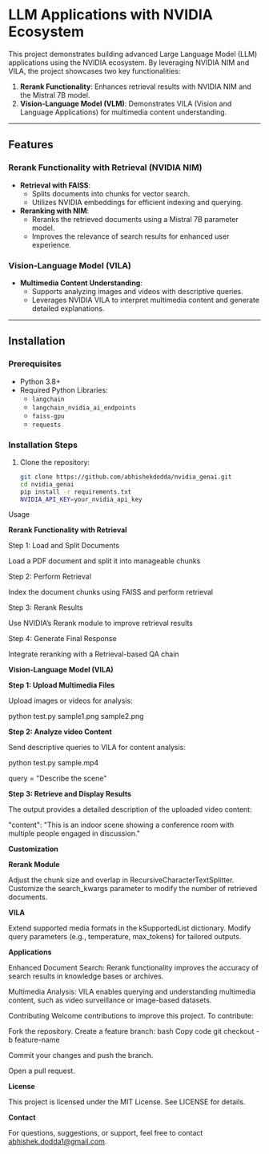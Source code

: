 # LLM Applications with NVIDIA Ecosystem

This project demonstrates building advanced Large Language Model (LLM) applications using the NVIDIA ecosystem. By leveraging NVIDIA NIM and VILA, the project showcases two key functionalities:
1. **Rerank Functionality**: Enhances retrieval results with NVIDIA NIM and the Mistral 7B model.
2. **Vision-Language Model (VLM)**: Demonstrates VILA (Vision and Language Applications) for multimedia content understanding.

---

## Features

### Rerank Functionality with Retrieval (NVIDIA NIM)
- **Retrieval with FAISS**:
  - Splits documents into chunks for vector search.
  - Utilizes NVIDIA embeddings for efficient indexing and querying.
- **Reranking with NIM**:
  - Reranks the retrieved documents using a Mistral 7B parameter model.
  - Improves the relevance of search results for enhanced user experience.

### Vision-Language Model (VILA)
- **Multimedia Content Understanding**:
  - Supports analyzing images and videos with descriptive queries.
  - Leverages NVIDIA VILA to interpret multimedia content and generate detailed explanations.

---

## Installation

### Prerequisites
- Python 3.8+
- Required Python Libraries:
  - `langchain`
  - `langchain_nvidia_ai_endpoints`
  - `faiss-gpu`
  - `requests`

### Installation Steps
1. Clone the repository:
   ```bash
   git clone https://github.com/abhishekdodda/nvidia_genai.git
   cd nvidia_genai
   pip install -r requirements.txt
   NVIDIA_API_KEY=your_nvidia_api_key

Usage

**Rerank Functionality with Retrieval**

Step 1: Load and Split Documents

Load a PDF document and split it into manageable chunks

Step 2: Perform Retrieval

Index the document chunks using FAISS and perform retrieval

Step 3: Rerank Results

Use NVIDIA’s Rerank module to improve retrieval results

Step 4: Generate Final Response

Integrate reranking with a Retrieval-based QA chain

**Vision-Language Model (VILA)**

**Step 1: Upload Multimedia Files**

Upload images or videos for analysis:

python test.py sample1.png sample2.png

**Step 2: Analyze video Content**

Send descriptive queries to VILA for content analysis:

python test.py sample.mp4

query = "Describe the scene"

**Step 3: Retrieve and Display Results**

The output provides a detailed description of the uploaded video content:

"content": "This is an indoor scene showing a conference room with multiple people engaged in discussion."

**Customization**

**Rerank Module**

Adjust the chunk size and overlap in RecursiveCharacterTextSplitter.
Customize the search_kwargs parameter to modify the number of retrieved documents.

**VILA**

Extend supported media formats in the kSupportedList dictionary.
Modify query parameters (e.g., temperature, max_tokens) for tailored outputs.

**Applications**

Enhanced Document Search:
Rerank functionality improves the accuracy of search results in knowledge bases or archives.

Multimedia Analysis:
VILA enables querying and understanding multimedia content, such as video surveillance or image-based datasets.

Contributing
Welcome contributions to improve this project. To contribute:

Fork the repository.
Create a feature branch:
bash
Copy code
git checkout -b feature-name

Commit your changes and push the branch.

Open a pull request.

**License**

This project is licensed under the MIT License. See LICENSE for details.

**Contact**

For questions, suggestions, or support, feel free to contact abhishek.dodda1@gmail.com.

